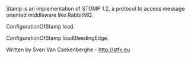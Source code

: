 Stamp is an implementation of STOMP 1.2, a protocol to access message oriented middleware like RabbitMQ.


ConfigurationOfStamp load.

ConfigurationOfStamp loadBleedingEdge.


Written by Sven Van Caekenberghe - http://stfx.eu
